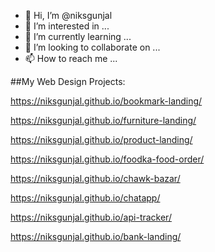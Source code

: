 - 👋 Hi, I’m @niksgunjal
- 👀 I’m interested in ...
- 🌱 I’m currently learning ...
- 💞️ I’m looking to collaborate on ...
- 📫 How to reach me ...

<!---
niksgunjal/niksgunjal is a ✨ special ✨ repository because its `README.md` (this file) appears on your GitHub profile.
You can click the Preview link to take a look at your changes.
--->

##My Web Design Projects:

https://niksgunjal.github.io/bookmark-landing/

https://niksgunjal.github.io/furniture-landing/

https://niksgunjal.github.io/product-landing/

https://niksgunjal.github.io/foodka-food-order/

https://niksgunjal.github.io/chawk-bazar/

https://niksgunjal.github.io/chatapp/

https://niksgunjal.github.io/api-tracker/

https://niksgunjal.github.io/bank-landing/
